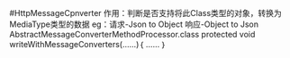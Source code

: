 #HttpMessageCpnverter
    作用：判断是否支持将此Class类型的对象，转换为MediaType类型的数据
    eg：请求-Json to Object   响应-Object to Json
    AbstractMessageConverterMethodProcessor.class
            protected <T> void writeWithMessageConverters(……)｛
                ……
            ｝
